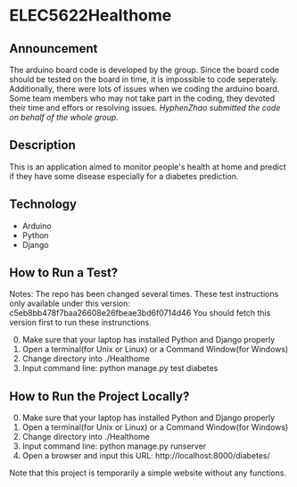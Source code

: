 # ELEC5622Healthome
## Announcement
The arduino board code is developed by the group. Since the board code should be tested on the board in time, it is impossible to code seperately. Additionally, there were lots of issues when we coding the arduino board. Some team members who may not take part in the coding, they devoted their time and effors or resolving issues. *HyphenZhao submitted the code on behalf of the whole group.*

## Description
This is an application aimed to monitor people's health at home and predict if they have some disease especially for a diabetes prediction.

## Technology
+ Arduino
+ Python
+ Django

## How to Run a Test?

Notes: The repo has been changed several times. These test instructions only available under this version:
c5eb8bb478f7baa26608e26fbeae3bd6f0714d46
You should fetch this version first to run these instrunctions.

0. Make sure that your laptop has installed Python and Django properly
1. Open a terminal(for Unix or Linux) or a Command Window(for Windows)
2. Change directory into ./Healthome
3. Input command line: python manage.py test diabetes 

## How to Run the Project Locally?
0. Make sure that your laptop has installed Python and Django properly
1. Open a terminal(for Unix or Linux) or a Command Window(for Windows)
2. Change directory into ./Healthome
3. Input command line: python manage.py runserver
4. Open a browser and input this URL: http://localhost:8000/diabetes/

Note that this project is temporarily a simple website without any functions.
